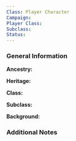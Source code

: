 ```yaml
---
Class: Player Character
Campaign: 
Player Class: 
Subclass: 
Status:
---
```

### General Information

**Ancestry:** 

**Heritage:** 

**Class:** 

**Subclass:** 

**Background:** 
### Additional Notes